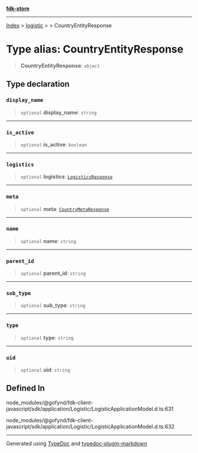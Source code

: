 [**fdk-store**](../../../README.md)
***

[Index](../../../API.md) > [logistic](../../README.md) > [<internal>](../README.md) > CountryEntityResponse

# Type alias: CountryEntityResponse

> **CountryEntityResponse**: `object`

## Type declaration

### `display_name`

> `optional` **display\_name**: `string`

***

### `is_active`

> `optional` **is\_active**: `boolean`

***

### `logistics`

> `optional` **logistics**: [`LogisticsResponse`](type-alias.LogisticsResponse.md)

***

### `meta`

> `optional` **meta**: [`CountryMetaResponse`](type-alias.CountryMetaResponse.md)

***

### `name`

> `optional` **name**: `string`

***

### `parent_id`

> `optional` **parent\_id**: `string`

***

### `sub_type`

> `optional` **sub\_type**: `string`

***

### `type`

> `optional` **type**: `string`

***

### `uid`

> `optional` **uid**: `string`

## Defined In

node\_modules/@gofynd/fdk-client-javascript/sdk/application/Logistic/LogisticApplicationModel.d.ts:631

node\_modules/@gofynd/fdk-client-javascript/sdk/application/Logistic/LogisticApplicationModel.d.ts:632

***
Generated using [TypeDoc](https://typedoc.org/) and [typedoc-plugin-markdown](https://www.npmjs.com/package/typedoc-plugin-markdown)
